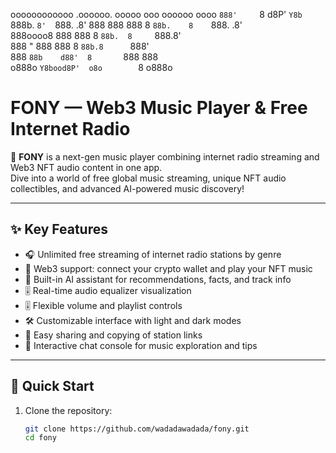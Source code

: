 oooooooooooo   .oooooo.   ooooo      ooo oooooo   oooo
`888'     `8  d8P'  `Y8b  `888b.     `8'  `888.   .8' 
 888         888      888  8 `88b.    8    `888. .8'  
 888oooo8    888      888  8   `88b.  8     `888.8'   
 888    "    888      888  8     `88b.8      `888'    
 888         `88b    d88'  8       `888       888     
o888o         `Y8bood8P'  o8o        `8      o888o       

# FONY — Web3 Music Player & Free Internet Radio

🎵 **FONY** is a next-gen music player combining internet radio streaming and Web3 NFT audio content in one app.  
Dive into a world of free global music streaming, unique NFT audio collectibles, and advanced AI-powered music discovery!

---

## ✨ Key Features

- 🎧 Unlimited free streaming of internet radio stations by genre  
- 🚀 Web3 support: connect your crypto wallet and play your NFT music  
- 🤖 Built-in AI assistant for recommendations, facts, and track info  
- 🎚️ Real-time audio equalizer visualization  
- 🎚️ Flexible volume and playlist controls  
- 🛠 Customizable interface with light and dark modes  
- 🔗 Easy sharing and copying of station links  
- 💬 Interactive chat console for music exploration and tips  

---

## 🚀 Quick Start

1. Clone the repository:
   ```bash
   git clone https://github.com/wadadawadada/fony.git
   cd fony
